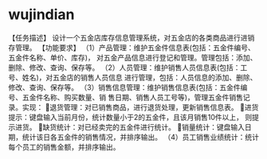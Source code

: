 # wujindian
【任务描述】
设计一个五金店库存信息管理系统，对五金店的各类商品进行进销存管理。
【功能要求】
（1）产品管理：维护五金件信息表(包括：五金件编号、五金件名称、单价、库存)，
对五金产品信息进行登记和管理。管理包括：添加、删除、修改、查询、保存等。
（2）人员管理：维护销售人员信息表(包括：工号、姓名)，对五金店的销售人员信息
进行管理，包括：人员信息的添加、删除、修改、查询、保存等。
（3）销售信息管理：维护销售信息表(包括：五金件编号、五金件名称、购买数量、销
售日期、销售人员工号等)，管理五金件销售记录。实现：
退货管理：对已销售商品，进行退货处理，更新销售信息表。
进货提示：键盘输入当前月份，统计数量小于2的五金件，且该月销售10件以上，
则提示进货。
缺货统计：对已经卖完的五金件进行统计。
销量统计：键盘输入日期，统计该日各五金件的销售情况，并排序输出。
（4）员工销售业绩统计：统计每个员工的销售金额，并排序输出。
